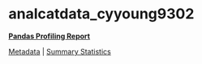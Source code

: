 # analcatdata_cyyoung9302

[**Pandas Profiling Report**](https://epistasislab.github.io/pmlb/profile/analcatdata_cyyoung9302.html)

[Metadata](metadata.yaml) | [Summary Statistics](summary_stats.tsv)

